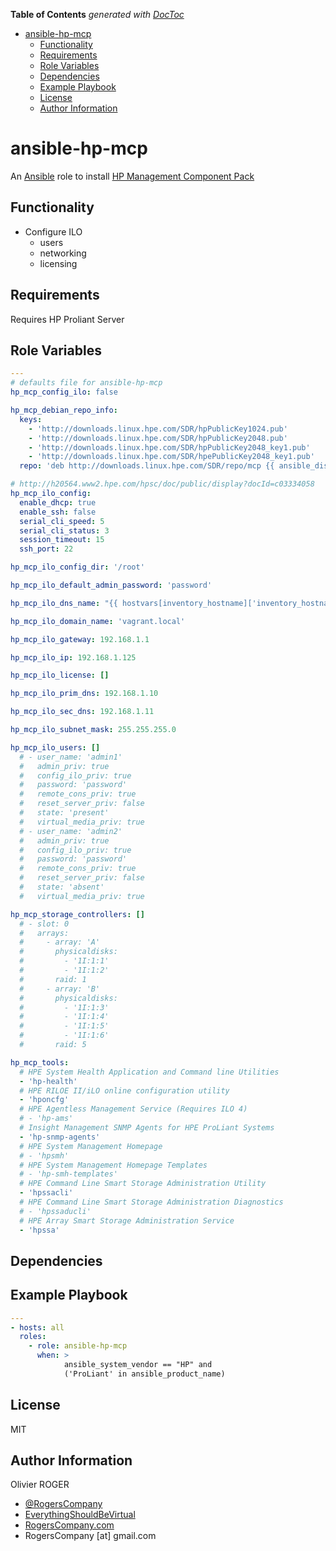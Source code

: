 <!-- START doctoc generated TOC please keep comment here to allow auto update -->
<!-- DON'T EDIT THIS SECTION, INSTEAD RE-RUN doctoc TO UPDATE -->
**Table of Contents**  *generated with [DocToc](https://github.com/thlorenz/doctoc)*

- [ansible-hp-mcp](#ansible-hp-mcp)
  - [Functionality](#functionality)
  - [Requirements](#requirements)
  - [Role Variables](#role-variables)
  - [Dependencies](#dependencies)
  - [Example Playbook](#example-playbook)
  - [License](#license)
  - [Author Information](#author-information)

<!-- END doctoc generated TOC please keep comment here to allow auto update -->

# ansible-hp-mcp

An [Ansible](https://www.ansible.com) role to install [HP Management Component Pack](https://downloads.linux.hpe.com/SDR/project/mcp/)

## Functionality

-   Configure ILO
    -   users
    -   networking
    -   licensing

## Requirements

Requires HP Proliant Server

## Role Variables

```yaml
---
# defaults file for ansible-hp-mcp
hp_mcp_config_ilo: false

hp_mcp_debian_repo_info:
  keys:
    - 'http://downloads.linux.hpe.com/SDR/hpPublicKey1024.pub'
    - 'http://downloads.linux.hpe.com/SDR/hpPublicKey2048.pub'
    - 'http://downloads.linux.hpe.com/SDR/hpPublicKey2048_key1.pub'
    - 'http://downloads.linux.hpe.com/SDR/hpePublicKey2048_key1.pub'
  repo: 'deb http://downloads.linux.hpe.com/SDR/repo/mcp {{ ansible_distribution_release|lower }}/current non-free'

# http://h20564.www2.hpe.com/hpsc/doc/public/display?docId=c03334058
hp_mcp_ilo_config:
  enable_dhcp: true
  enable_ssh: false
  serial_cli_speed: 5
  serial_cli_status: 3
  session_timeout: 15
  ssh_port: 22

hp_mcp_ilo_config_dir: '/root'

hp_mcp_ilo_default_admin_password: 'password'

hp_mcp_ilo_dns_name: "{{ hostvars[inventory_hostname]['inventory_hostname_short'] }}-ilo"

hp_mcp_ilo_domain_name: 'vagrant.local'

hp_mcp_ilo_gateway: 192.168.1.1

hp_mcp_ilo_ip: 192.168.1.125

hp_mcp_ilo_license: []

hp_mcp_ilo_prim_dns: 192.168.1.10

hp_mcp_ilo_sec_dns: 192.168.1.11

hp_mcp_ilo_subnet_mask: 255.255.255.0

hp_mcp_ilo_users: []
  # - user_name: 'admin1'
  #   admin_priv: true
  #   config_ilo_priv: true
  #   password: 'password'
  #   remote_cons_priv: true
  #   reset_server_priv: false
  #   state: 'present'
  #   virtual_media_priv: true
  # - user_name: 'admin2'
  #   admin_priv: true
  #   config_ilo_priv: true
  #   password: 'password'
  #   remote_cons_priv: true
  #   reset_server_priv: false
  #   state: 'absent'
  #   virtual_media_priv: true

hp_mcp_storage_controllers: []
  # - slot: 0
  #   arrays:
  #     - array: 'A'
  #       physicaldisks:
  #         - '1I:1:1'
  #         - '1I:1:2'
  #       raid: 1
  #     - array: 'B'
  #       physicaldisks:
  #         - '1I:1:3'
  #         - '1I:1:4'
  #         - '1I:1:5'
  #         - '1I:1:6'
  #       raid: 5

hp_mcp_tools:
  # HPE System Health Application and Command line Utilities
  - 'hp-health'
  # HPE RILOE II/iLO online configuration utility
  - 'hponcfg'
  # HPE Agentless Management Service (Requires ILO 4)
  # - 'hp-ams'
  # Insight Management SNMP Agents for HPE ProLiant Systems
  - 'hp-snmp-agents'
  # HPE System Management Homepage
  # - 'hpsmh'
  # HPE System Management Homepage Templates
  # - 'hp-smh-templates'
  # HPE Command Line Smart Storage Administration Utility
  - 'hpssacli'
  # HPE Command Line Smart Storage Administration Diagnostics
  # - 'hpssaducli'
  # HPE Array Smart Storage Administration Service
  - 'hpssa'
```

## Dependencies

## Example Playbook

```yaml
---
- hosts: all
  roles:
    - role: ansible-hp-mcp
      when: >
            ansible_system_vendor == "HP" and
            ('ProLiant' in ansible_product_name)
```

## License

MIT

## Author Information

Olivier ROGER

-   [@RogersCompany](https://www.twitter.com/RogersCompany)
-   [EverythingShouldBeVirtual](http://everythingshouldbevirtual.com)
-   [RogersCompany.com](http://RogersCompany.com)
-   RogersCompany [at] gmail.com
